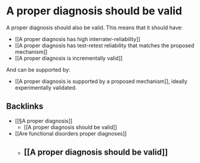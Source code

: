 # A proper diagnosis should be valid
A proper diagnosis should also be valid. This means that it should have:
* [[A proper diagnosis has high interrater-reliability]]
* [[A proper diagnosis has test-retest reliability that matches the proposed mechanism]]
* [[A proper diagnosis is incrementally valid]]

And can be supported by:
 * [[A proper diagnosis is supported by a proposed mechanism]], ideally experimentally validated.

<!-- #service/learn Which other factors from psychometrics might make a diagnosis valid? Does it make sense to add flashcards from those? -->

## Backlinks
* [[§A proper diagnosis]]
	* [[A proper diagnosis should be valid]]
* [[Are functional disorders proper diagnoses]]
	* ## [[A proper diagnosis should be valid]]

<!-- #service -->

<!-- {BearID:D576AFDA-F718-43C4-BA50-77A597BA6146-15756-0000130B96000436} -->
